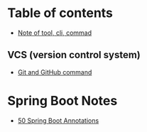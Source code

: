 # Table of contents

* [Note of tool, cli, commad](README.md)

## **VCS (version control system)**

* [Git and GitHub command](vcs/git-and-github.md)

# **Spring Boot Notes**
- [50 Spring Boot Annotations](springboot/article/50_Spring_Boot_Annotations.md)
